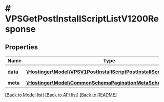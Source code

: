 # # VPSGetPostInstallScriptListV1200Response

## Properties

Name | Type | Description | Notes
------------ | ------------- | ------------- | -------------
**data** | [**\Hostinger\Model\VPSV1PostInstallScriptPostInstallScriptResource[]**](VPSV1PostInstallScriptPostInstallScriptResource.md) | Array of [&#x60;VPS.V1.PostInstallScript.PostInstallScriptResource&#x60;](#model/vpsv1postinstallscriptpostinstallscriptresource) |
**meta** | [**\Hostinger\Model\CommonSchemaPaginationMetaSchema**](CommonSchemaPaginationMetaSchema.md) |  |

[[Back to Model list]](../../README.md#models) [[Back to API list]](../../README.md#endpoints) [[Back to README]](../../README.md)
